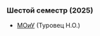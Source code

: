 ### Шестой семестр (2025)

- [МОиУ](https://github.com/JankLumin/BSUIR-Labs/tree/semester-6/MOiU) (Туровец Н.О.)
